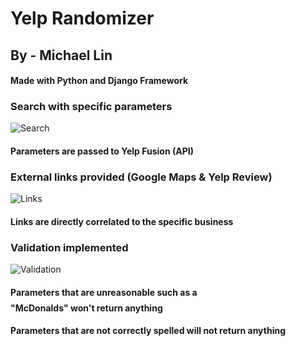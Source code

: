 # Yelp Randomizer
## By - Michael Lin
#### Made with Python and Django Framework

### Search with specific parameters 
![Search](https://imgur.com/3pfkVTa.gif)
#### Parameters are passed to Yelp Fusion (API)

### External links provided (Google Maps & Yelp Review)
![Links](https://imgur.com/a/LrLrA6j.gif)
#### Links are directly correlated to the specific business

### Validation implemented
![Validation](https://imgur.com/nVftfAI.gif)
#### Parameters that are unreasonable such as a $$$$ "McDonalds" won't return anything
#### Parameters that are not correctly spelled will not return anything
